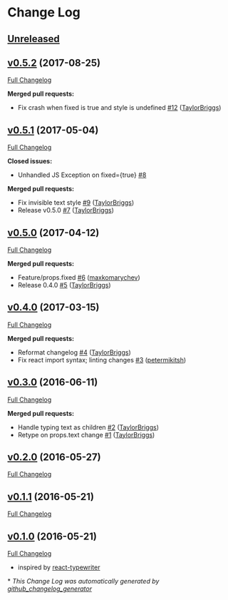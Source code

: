 # Change Log

## [Unreleased](https://github.com/TaylorBriggs/react-native-typewriter/compare/v0.5.2...HEAD)


## [v0.5.2](https://github.com/TaylorBriggs/react-native-typewriter/tree/v0.5.2) (2017-08-25)
[Full Changelog](https://github.com/TaylorBriggs/react-native-typewriter/compare/v0.5.1...v0.5.2)

**Merged pull requests:**

- Fix crash when fixed is true and style is undefined [\#12](https://github.com/TaylorBriggs/react-native-typewriter/pull/12) ([TaylorBriggs](https://github.com/TaylorBriggs))

## [v0.5.1](https://github.com/TaylorBriggs/react-native-typewriter/tree/v0.5.1) (2017-05-04)
[Full Changelog](https://github.com/TaylorBriggs/react-native-typewriter/compare/v0.5.0...v0.5.1)

**Closed issues:**

- Unhandled JS Exception on fixed={true} [\#8](https://github.com/TaylorBriggs/react-native-typewriter/issues/8)

**Merged pull requests:**

- Fix invisible text style [\#9](https://github.com/TaylorBriggs/react-native-typewriter/pull/9) ([TaylorBriggs](https://github.com/TaylorBriggs))
- Release v0.5.0 [\#7](https://github.com/TaylorBriggs/react-native-typewriter/pull/7) ([TaylorBriggs](https://github.com/TaylorBriggs))

## [v0.5.0](https://github.com/TaylorBriggs/react-native-typewriter/tree/v0.5.0) (2017-04-12)
[Full Changelog](https://github.com/TaylorBriggs/react-native-typewriter/compare/v0.4.0...v0.5.0)

**Merged pull requests:**

- Feature/props.fixed [\#6](https://github.com/TaylorBriggs/react-native-typewriter/pull/6) ([maxkomarychev](https://github.com/maxkomarychev))
- Release 0.4.0 [\#5](https://github.com/TaylorBriggs/react-native-typewriter/pull/5) ([TaylorBriggs](https://github.com/TaylorBriggs))

## [v0.4.0](https://github.com/TaylorBriggs/react-native-typewriter/tree/v0.4.0) (2017-03-15)
[Full Changelog](https://github.com/TaylorBriggs/react-native-typewriter/compare/v0.3.0...v0.4.0)

**Merged pull requests:**

- Reformat changelog [\#4](https://github.com/TaylorBriggs/react-native-typewriter/pull/4) ([TaylorBriggs](https://github.com/TaylorBriggs))
- Fix react import syntax; linting changes [\#3](https://github.com/TaylorBriggs/react-native-typewriter/pull/3) ([petermikitsh](https://github.com/petermikitsh))

## [v0.3.0](https://github.com/TaylorBriggs/react-native-typewriter/tree/v0.3.0) (2016-06-11)
[Full Changelog](https://github.com/TaylorBriggs/react-native-typewriter/compare/v0.2.0...v0.3.0)

**Merged pull requests:**

- Handle typing text as children [\#2](https://github.com/TaylorBriggs/react-native-typewriter/pull/2) ([TaylorBriggs](https://github.com/TaylorBriggs))
- Retype on props.text change [\#1](https://github.com/TaylorBriggs/react-native-typewriter/pull/1) ([TaylorBriggs](https://github.com/TaylorBriggs))

## [v0.2.0](https://github.com/TaylorBriggs/react-native-typewriter/tree/v0.2.0) (2016-05-27)
[Full Changelog](https://github.com/TaylorBriggs/react-native-typewriter/compare/v0.1.1...v0.2.0)

## [v0.1.1](https://github.com/TaylorBriggs/react-native-typewriter/tree/v0.1.1) (2016-05-21)
[Full Changelog](https://github.com/TaylorBriggs/react-native-typewriter/compare/v0.1.0...v0.1.1)

## [v0.1.0](https://github.com/TaylorBriggs/react-native-typewriter/tree/v0.1.0) (2016-05-21)
[Full Changelog](https://github.com/TaylorBriggs/react-native-typewriter/compare/[Unreleased]...v0.1.0)

- inspired by [react-typewriter](https://github.com/ianbjorndilling/react-typewriter)

\* *This Change Log was automatically generated by [github_changelog_generator](https://github.com/skywinder/Github-Changelog-Generator)*
